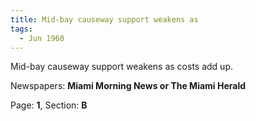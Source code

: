 ```yaml
---  
title: Mid-bay causeway support weakens as  
tags:  
  - Jun 1960  
---  
```

  
Mid-bay causeway support weakens as costs add up.  
  
Newspapers: **Miami Morning News or The Miami Herald**  
  
Page: **1**, Section: **B** 
